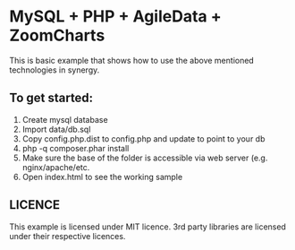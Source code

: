 # MySQL + PHP + AgileData + ZoomCharts

This is basic example that shows how to use the above mentioned technologies in
synergy.

## To get started:

1. Create mysql database
2. Import data/db.sql
3. Copy config.php.dist to config.php and update to point to your db
4. php -q composer.phar install
5. Make sure the base of the folder is accessible via web server (e.g.
nginx/apache/etc.
6. Open index.html to see the working sample


## LICENCE

This example is licensed under MIT licence. 3rd party libraries are licensed
under their respective licences. 
